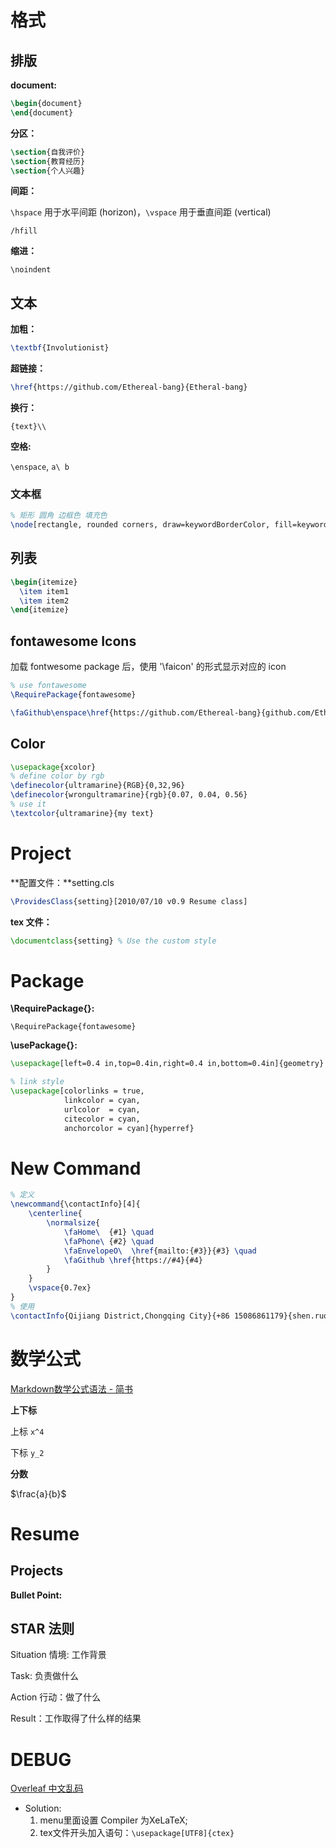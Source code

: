 # 格式

## 排版

**document:**

```latex
\begin{document}
\end{document}
```

**分区：**

```latex
\section{自我评价}
\section{教育经历}
\section{个人兴趣}     
```

**间距：**

`\hspace` 用于水平间距 (horizon)，`\vspace` 用于垂直间距 (vertical)

`/hfill`

**缩进：**

`\noindent`

## 文本

**加粗：**

```latex
\textbf{Involutionist}
```

**超链接：**

```latex
\href{https://github.com/Ethereal-bang}{Etheral-bang}
```

**换行：**

`{text}\\`

**空格:**

`\enspace`, `a\ b `



### 文本框

```latex
% 矩形 圆角 边框色 填充色
\node[rectangle, rounded corners, draw=keywordBorderColor, fill=keywordcolor] (char) {\textcolor{black}{my text}}; % 字体颜色
```





## 列表

```latex
\begin{itemize}
  \item item1
  \item item2
\end{itemize}
```



## fontawesome Icons

加载 fontwesome package 后，使用 '\\faicon' 的形式显示对应的 icon

```latex
% use fontawesome
\RequirePackage{fontawesome}

\faGithub\enspace\href{https://github.com/Ethereal-bang}{github.com/Ethereal-bang}
```



## Color

```latex
\usepackage{xcolor}
% define color by rgb
\definecolor{ultramarine}{RGB}{0,32,96}
\definecolor{wrongultramarine}{rgb}{0.07, 0.04, 0.56}
% use it
\textcolor{ultramarine}{my text}
```



# Project

**配置文件：**setting.cls

```latex
\ProvidesClass{setting}[2010/07/10 v0.9 Resume class]
```

**tex 文件：**

```latex
\documentclass{setting} % Use the custom style
```



# Package

**\RequirePackage{}:**

`\RequirePackage{fontawesome}`

**\usePackage{}:**

```latex
\usepackage[left=0.4 in,top=0.4in,right=0.4 in,bottom=0.4in]{geometry} % Document margins

% link style
\usepackage[colorlinks = true,
            linkcolor = cyan,
            urlcolor  = cyan,
            citecolor = cyan,
            anchorcolor = cyan]{hyperref}
```



# New Command

```latex
% 定义
\newcommand{\contactInfo}[4]{
    \centerline{
        \normalsize{
            \faHome\  {#1} \quad
            \faPhone\ {#2} \quad 
            \faEnvelopeO\  \href{mailto:{#3}}{#3} \quad 
            \faGithub \href{https://#4}{#4}
        }
    }
    \vspace{0.7ex}
}
% 使用
\contactInfo{Qijiang District,Chongqing City}{+86 15086861179}{shen.ruofeng@qq.com}{github.com/Etheral-bang}
```



# 数学公式

[Markdown数学公式语法 - 简书](https://www.jianshu.com/p/e74eb43960a1)

**上下标**

上标 `x^4`

下标 `y_2`

**分数**

$\frac{a}{b}$



# Resume

## Projects

**Bullet Point:**



## STAR 法则

Situation 情境: 工作背景 

Task: 负责做什么

Action 行动：做了什么

Result：工作取得了什么样的结果



# DEBUG

[Overleaf 中文乱码](https://blog.csdn.net/super_dmz/article/details/106015731)

+ Solution:
    1. menu里面设置 Compiler 为XeLaTeX; 
    2. tex文件开头加入语句：`\usepackage[UTF8]{ctex}`